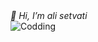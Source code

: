 <i>
 👋 Hi, I’m ali setvati
</i>
<br>
 <img align="middle" alt="Codding" src="https://lh3.googleusercontent.com/proxy/H9AOS_x9CoOofT59rEv-iOMG30NreG8lb6SQ5kpHj1EfQPMY4tkSM7avWBhDCrZa5tYWE9lmrAhNvGsnKxj6pH-771pJGtHEvB5-ClHltxZuUOEqi5SAdO96S42hmdm_OP6xwAPWtWrZl4qRz-f1PRu8" data-canonical-src="https://www.gifcen.com/wp-content/uploads/2022/01/meme-gif-3.gif" style="max-width: 100%; display: inline-block;" data-target="animated-image.originalImage">


<!---
ali-setvati/ali-setvati is a ✨ special ✨ repository because its `README.md` (this file) appears on your GitHub profile.
You can click the Preview link to take a look at your changes.
--->
